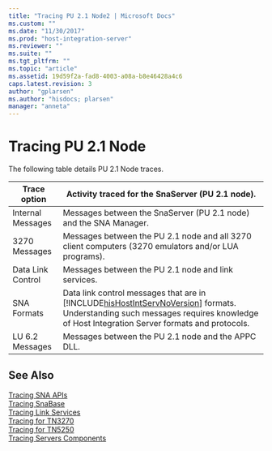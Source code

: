 ```yaml
---
title: "Tracing PU 2.1 Node2 | Microsoft Docs"
ms.custom: ""
ms.date: "11/30/2017"
ms.prod: "host-integration-server"
ms.reviewer: ""
ms.suite: ""
ms.tgt_pltfrm: ""
ms.topic: "article"
ms.assetid: 19d59f2a-fad8-4003-a08a-b8e46428a4c6
caps.latest.revision: 3
author: "gplarsen"
ms.author: "hisdocs; plarsen"
manager: "anneta"
---
```

# Tracing PU 2.1 Node
The following table details PU 2.1 Node traces.  
  
|Trace option|Activity traced for the SnaServer (PU 2.1 node).|  
|------------------|--------------------------------------------------------|  
|Internal Messages|Messages between the SnaServer (PU 2.1 node) and the SNA Manager.|  
|3270 Messages|Messages between the PU 2.1 node and all 3270 client computers (3270 emulators and/or LUA programs).|  
|Data Link Control|Messages between the PU 2.1 node and link services.|  
|SNA Formats|Data link control messages that are in [!INCLUDE[hisHostIntServNoVersion](../includes/hishostintservnoversion-md.md)] formats. Understanding such messages requires knowledge of Host Integration Server formats and protocols.|  
|LU 6.2 Messages|Messages between the PU 2.1 node and the APPC DLL.|  
  
## See Also  
 [Tracing SNA APIs](../core/tracing-sna-apis2.md)   
 [Tracing SnaBase](../core/tracing-snabase2.md)   
 [Tracing Link Services](../core/tracing-link-services1.md)   
 [Tracing for TN3270](../core/tracing-for-tn32702.md)   
 [Tracing for TN5250](../core/tracing-for-tn52501.md)   
 [Tracing Servers Components](../core/tracing-servers-components2.md)